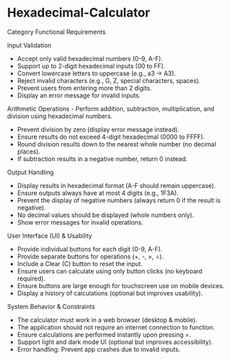 # Hexadecimal-Calculator

Category	Functional Requirements

Input Validation	
- Accept only valid hexadecimal numbers (0-9, A-F).
- Support up to 2-digit hexadecimal inputs (00 to FF).
- Convert lowercase letters to uppercase (e.g., a3 → A3).
- Reject invalid characters (e.g., G, Z, special characters, spaces).
- Prevent users from entering more than 2 digits.
- Display an error message for invalid inputs.

Arithmetic Operations	- Perform addition, subtraction, multiplication, and division using hexadecimal numbers.
- Prevent division by zero (display error message instead).
- Ensure results do not exceed 4-digit hexadecimal (0000 to FFFF).
- Round division results down to the nearest whole number (no decimal places).
- If subtraction results in a negative number, return 0 instead.
  
Output Handling
- Display results in hexadecimal format (A-F should remain uppercase).
- Ensure outputs always have at most 4 digits (e.g., 1F3A).
- Prevent the display of negative numbers (always return 0 if the result is negative).
- No decimal values should be displayed (whole numbers only).
- Show error messages for invalid operations.
  
User Interface (UI) & Usability	
- Provide individual buttons for each digit (0-9, A-F).
- Provide separate buttons for operations (+, -, ×, ÷).
- Include a Clear (C) button to reset the input.
- Ensure users can calculate using only button clicks (no keyboard required).
- Ensure buttons are large enough for touchscreen use on mobile devices.
- Display a history of calculations (optional but improves usability).
  
System Behavior & Constraints
- The calculator must work in a web browser (desktop & mobile).
- The application should not require an internet connection to function.
- Ensure calculations are performed instantly upon pressing =.
- Support light and dark mode UI (optional but improves accessibility).
- Error handling: Prevent app crashes due to invalid inputs.
